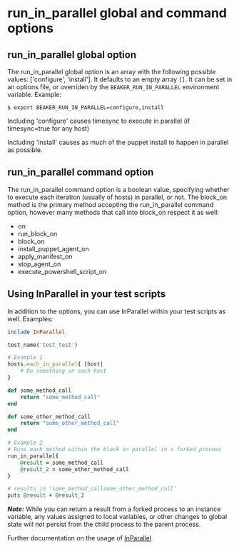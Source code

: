 # run_in_parallel global and command options

## run_in_parallel global option

The run_in_parallel global option is an array with the following possible values: ['configure', 'install']. It defaults to an empty array `[]`. It can be set in an options file, or overriden by the `BEAKER_RUN_IN_PARALLEL` environment variable. Example:

```console
$ export BEAKER_RUN_IN_PARALLEL=configure,install
```

Including 'configure' causes timesync to execute in parallel (if timesync=true for any host)

Including 'install' causes as much of the puppet install to happen in parallel as possible.

## run_in_parallel command option

The run_in_parallel command option is a boolean value, specifying whether to execute each iteration (usually of hosts) in parallel, or not. The block_on method is the primary method accepting the run_in_parallel command option, however many methods that call into block_on respect it as well:

- on
- run_block_on
- block_on
- install_puppet_agent_on
- apply_manifest_on
- stop_agent_on
- execute_powershell_script_on

## Using InParallel in your test scripts

In addition to the options, you can use InParallel within your test scripts as well. Examples:

```ruby
include InParallel

test_name('test_test')

# Example 1
hosts.each_in_parallel{ |host|
    # Do something on each host
}

def some_method_call
    return "some_method_call"
end

def some_other_method_call
    return "some_other_method_call"
end

# Example 2
# Runs each method within the block in parallel in a forked process
run_in_parallel{
    @result = some_method_call
    @result_2 = some_other_method_call
}

# results in 'some_method_callsome_other_method_call'
puts @result + @result_2
```

**_Note:_** While you can return a result from a forked process to an instance variable, any values assigned to local variables, or other changes to global state will not persist from the child process to the parent process.

Further documentation on the usage of [InParallel](http://github/puppetlabs/in-parallel/readme.md)
